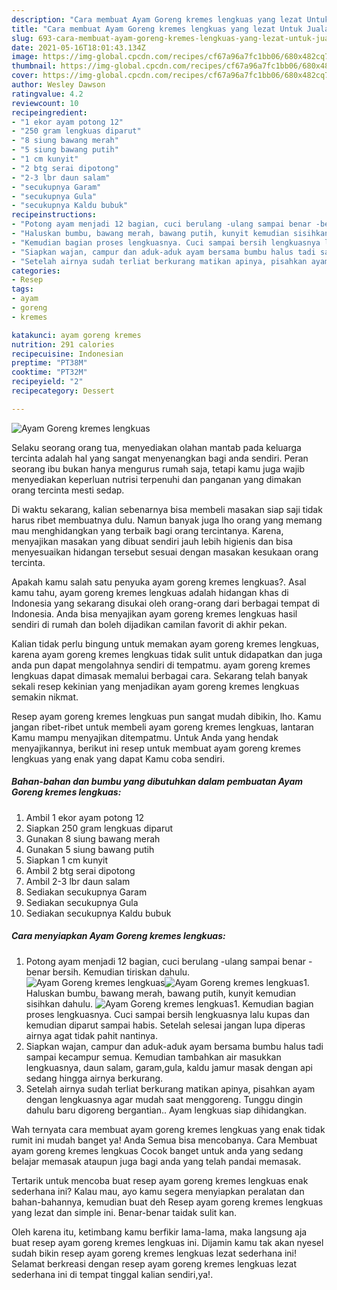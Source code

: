 ```yaml
---
description: "Cara membuat Ayam Goreng kremes lengkuas yang lezat Untuk Jualan"
title: "Cara membuat Ayam Goreng kremes lengkuas yang lezat Untuk Jualan"
slug: 693-cara-membuat-ayam-goreng-kremes-lengkuas-yang-lezat-untuk-jualan
date: 2021-05-16T18:01:43.134Z
image: https://img-global.cpcdn.com/recipes/cf67a96a7fc1bb06/680x482cq70/ayam-goreng-kremes-lengkuas-foto-resep-utama.jpg
thumbnail: https://img-global.cpcdn.com/recipes/cf67a96a7fc1bb06/680x482cq70/ayam-goreng-kremes-lengkuas-foto-resep-utama.jpg
cover: https://img-global.cpcdn.com/recipes/cf67a96a7fc1bb06/680x482cq70/ayam-goreng-kremes-lengkuas-foto-resep-utama.jpg
author: Wesley Dawson
ratingvalue: 4.2
reviewcount: 10
recipeingredient:
- "1 ekor ayam potong 12"
- "250 gram lengkuas diparut"
- "8 siung bawang merah"
- "5 siung bawang putih"
- "1 cm kunyit"
- "2 btg serai dipotong"
- "2-3 lbr daun salam"
- "secukupnya Garam"
- "secukupnya Gula"
- "secukupnya Kaldu bubuk"
recipeinstructions:
- "Potong ayam menjadi 12 bagian, cuci berulang -ulang sampai benar -benar bersih. Kemudian tiriskan dahulu."
- "Haluskan bumbu, bawang merah, bawang putih, kunyit kemudian sisihkan dahulu."
- "Kemudian bagian proses lengkuasnya. Cuci sampai bersih lengkuasnya lalu kupas dan kemudian diparut sampai habis. Setelah selesai jangan lupa diperas airnya agat tidak pahit nantinya."
- "Siapkan wajan, campur dan aduk-aduk ayam bersama bumbu halus tadi sampai kecampur semua. Kemudian tambahkan air masukkan lengkuasnya, daun salam, garam,gula, kaldu jamur masak dengan api sedang hingga airnya berkurang."
- "Setelah airnya sudah terliat berkurang matikan apinya, pisahkan ayam dengan lengkuasnya agar mudah saat menggoreng. Tunggu dingin dahulu baru digoreng bergantian.. Ayam lengkuas siap dihidangkan."
categories:
- Resep
tags:
- ayam
- goreng
- kremes

katakunci: ayam goreng kremes 
nutrition: 291 calories
recipecuisine: Indonesian
preptime: "PT38M"
cooktime: "PT32M"
recipeyield: "2"
recipecategory: Dessert

---
```



![Ayam Goreng kremes lengkuas](https://img-global.cpcdn.com/recipes/cf67a96a7fc1bb06/680x482cq70/ayam-goreng-kremes-lengkuas-foto-resep-utama.jpg)

Selaku seorang orang tua, menyediakan olahan mantab pada keluarga tercinta adalah hal yang sangat menyenangkan bagi anda sendiri. Peran seorang ibu bukan hanya mengurus rumah saja, tetapi kamu juga wajib menyediakan keperluan nutrisi terpenuhi dan panganan yang dimakan orang tercinta mesti sedap.

Di waktu  sekarang, kalian sebenarnya bisa membeli masakan siap saji tidak harus ribet membuatnya dulu. Namun banyak juga lho orang yang memang mau menghidangkan yang terbaik bagi orang tercintanya. Karena, menyajikan masakan yang dibuat sendiri jauh lebih higienis dan bisa menyesuaikan hidangan tersebut sesuai dengan masakan kesukaan orang tercinta. 



Apakah kamu salah satu penyuka ayam goreng kremes lengkuas?. Asal kamu tahu, ayam goreng kremes lengkuas adalah hidangan khas di Indonesia yang sekarang disukai oleh orang-orang dari berbagai tempat di Indonesia. Anda bisa menyajikan ayam goreng kremes lengkuas hasil sendiri di rumah dan boleh dijadikan camilan favorit di akhir pekan.

Kalian tidak perlu bingung untuk memakan ayam goreng kremes lengkuas, karena ayam goreng kremes lengkuas tidak sulit untuk didapatkan dan juga anda pun dapat mengolahnya sendiri di tempatmu. ayam goreng kremes lengkuas dapat dimasak memalui berbagai cara. Sekarang telah banyak sekali resep kekinian yang menjadikan ayam goreng kremes lengkuas semakin nikmat.

Resep ayam goreng kremes lengkuas pun sangat mudah dibikin, lho. Kamu jangan ribet-ribet untuk membeli ayam goreng kremes lengkuas, lantaran Kamu mampu menyajikan ditempatmu. Untuk Anda yang hendak menyajikannya, berikut ini resep untuk membuat ayam goreng kremes lengkuas yang enak yang dapat Kamu coba sendiri.

<!--inarticleads1-->

##### Bahan-bahan dan bumbu yang dibutuhkan dalam pembuatan Ayam Goreng kremes lengkuas:

1. Ambil 1 ekor ayam potong 12
1. Siapkan 250 gram lengkuas diparut
1. Gunakan 8 siung bawang merah
1. Gunakan 5 siung bawang putih
1. Siapkan 1 cm kunyit
1. Ambil 2 btg serai dipotong
1. Ambil 2-3 lbr daun salam
1. Sediakan secukupnya Garam
1. Sediakan secukupnya Gula
1. Sediakan secukupnya Kaldu bubuk




<!--inarticleads2-->

##### Cara menyiapkan Ayam Goreng kremes lengkuas:

1. Potong ayam menjadi 12 bagian, cuci berulang -ulang sampai benar -benar bersih. Kemudian tiriskan dahulu.
<img src="https://img-global.cpcdn.com/steps/efc792c329f74b01/160x128cq70/ayam-goreng-kremes-lengkuas-langkah-memasak-1-foto.jpg" alt="Ayam Goreng kremes lengkuas"><img src="https://img-global.cpcdn.com/steps/dcd89f2e37dbb79d/160x128cq70/ayam-goreng-kremes-lengkuas-langkah-memasak-1-foto.jpg" alt="Ayam Goreng kremes lengkuas">1. Haluskan bumbu, bawang merah, bawang putih, kunyit kemudian sisihkan dahulu.
<img src="https://img-global.cpcdn.com/steps/6081b33cc636ca39/160x128cq70/ayam-goreng-kremes-lengkuas-langkah-memasak-2-foto.jpg" alt="Ayam Goreng kremes lengkuas">1. Kemudian bagian proses lengkuasnya. Cuci sampai bersih lengkuasnya lalu kupas dan kemudian diparut sampai habis. Setelah selesai jangan lupa diperas airnya agat tidak pahit nantinya.
1. Siapkan wajan, campur dan aduk-aduk ayam bersama bumbu halus tadi sampai kecampur semua. Kemudian tambahkan air masukkan lengkuasnya, daun salam, garam,gula, kaldu jamur masak dengan api sedang hingga airnya berkurang.
1. Setelah airnya sudah terliat berkurang matikan apinya, pisahkan ayam dengan lengkuasnya agar mudah saat menggoreng. Tunggu dingin dahulu baru digoreng bergantian.. Ayam lengkuas siap dihidangkan.




Wah ternyata cara membuat ayam goreng kremes lengkuas yang enak tidak rumit ini mudah banget ya! Anda Semua bisa mencobanya. Cara Membuat ayam goreng kremes lengkuas Cocok banget untuk anda yang sedang belajar memasak ataupun juga bagi anda yang telah pandai memasak.

Tertarik untuk mencoba buat resep ayam goreng kremes lengkuas enak sederhana ini? Kalau mau, ayo kamu segera menyiapkan peralatan dan bahan-bahannya, kemudian buat deh Resep ayam goreng kremes lengkuas yang lezat dan simple ini. Benar-benar taidak sulit kan. 

Oleh karena itu, ketimbang kamu berfikir lama-lama, maka langsung aja buat resep ayam goreng kremes lengkuas ini. Dijamin kamu tak akan nyesel sudah bikin resep ayam goreng kremes lengkuas lezat sederhana ini! Selamat berkreasi dengan resep ayam goreng kremes lengkuas lezat sederhana ini di tempat tinggal kalian sendiri,ya!.

